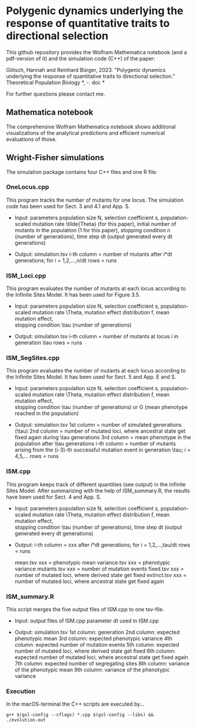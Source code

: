 # Polygenic dynamics underlying the response of quantitative traits to directional selection

This github repository provides the Wolfram Mathematica notebook (and a pdf-version of it) and the simulation code (C++) of the paper:

Götsch, Hannah and Reinhard Bürger, 2023. "Polygenic dynamics underlying the response of quantitative traits to directional selection." 
Theoretical Population Biology *, *-*.
doi: * 

For further questions please contact me.

## Mathematica notebook

The comprehensive Wolfram Mathematica notebook shows additional visualizations of the analytical predictions and efficient numerical evaluations of those. 

## Wright-Fisher simulations

The simulation package contains four C++ files and one R file:

### OneLocus.cpp

This program tracks the number of mutants for one locus. The simulation code has been used for Sect. 3 and 4.1 and App. S.

- Input: parameters
	population size N, selection coefficient s, 
	population-scaled mutation rate \tilde{Theta} (for this paper), 
	initial number of mutants in the population (1 for this paper),
	stopping condition n (number of generations), 
	time step dt (output generated every dt generations)

- Output: simulation.tsv
	i-th column = number of mutants after i*dt generations; for i = 1,2,...,n/dt
	rows = runs

### ISM_Loci.cpp

This program evaluates the number of mutants at each locus according to the Infinite Sites Model. It has been used for Figure 3.5.

- Input: parameters
	population size N, selection coefficient s, 
	population-scaled mutation rate \Theta, 
	mutation effect distribution f, mean mutation effect,	
	stopping condition \tau (number of generations)

- Output: simulation.tsv
	i-th column = number of mutants at locus i in generation \tau
	rows = runs

### ISM_SegSites.cpp

This program evaluates the number of mutants at each locus according to the Infinite Sites Model. It has been used for Sect. 5 and App. E and S.

- Input: parameters
	population size N, selection coefficient s, 
	population-scaled mutation rate \Theta, 
	mutation effect distribution f, mean mutation effect,	
	stopping condition \tau (number of generations) or G (mean phenotype reached in the population)

- Output: simulation.tsv
	1st column = number of simulated generations (\tau)
	2nd column = number of mutated loci, where ancestral state get fixed again during \tau generations
	3rd column = mean phenotype in the population after \tau generations
	i-th column = number of mutants arising from the (i-3)-th successful mutation event in generation \tau; i = 4,5,...
	rows = runs

### ISM.cpp

This program keeps track of different quantities (see output) in the Infinite Sites Model. After summarizing with the help of ISM_summary.R, the results have been used for Sect. 4 and App. S.

- Input: parameters
	population size N, selection coefficient s, 
	population-scaled mutation rate \Theta, 
	mutation effect distribution f, mean mutation effect,	
	stopping condition \tau (number of generations),
	time step dt (output generated every dt generations)

- Output: 
	i-th column = xxx after i*dt generations; for i = 1,2,...,tau/dt
	rows = runs
	
	mean.tsv	xxx = phenotypic mean
	variance.tsv	xxx = phenotypic variance
	mutants.tsv	xxx = number of mutation events
	fixed.tsv	xxx = number of mutated loci, where derived state get fixed
	extinct.tsv	xxx = number of mutated loci, where ancestral state get fixed again

### ISM_summary.R

This script merges the five output files of ISM.cpp to one tsv-file.

- Input: output files of ISM.cpp
	parameter dt used in ISM.cpp

- Output: simulation.tsv
	1st column: generation
	2nd column: expected phenotypic mean
	3rd column: expected phenotypic variance
	4th column: expected number of mutation events
	5th column: expected number of mutated loci, where derived state get fixed
	6th column: expected number of mutated loci, where ancestral state get fixed again
	7th column: expected number of segregating sites
	8th column: variance of the phenotypic mean
	9th column: variance of the phenotypic variance
		
### Execution

In the macOS-terminal the C++ scripts are executed by...

`g++ $(gsl-config --cflags) *.cpp $(gsl-config --libs) && ./evolution.out`
